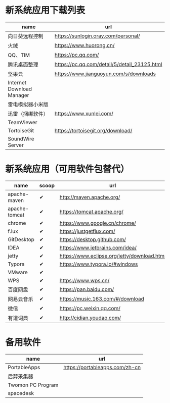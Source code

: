 # 新系统应用下载列表

| name                      | url                                          |
| ------------------------- | -------------------------------------------- |
| 向日葵远程控制            | https://sunlogin.oray.com/personal/          |
| 火绒                      | https://www.huorong.cn/                      |
| QQ、TIM                   | https://pc.qq.com/                           |
| 腾讯桌面整理              | https://pc.qq.com/detail/5/detail_23125.html |
| 坚果云                    | https://www.jianguoyun.com/s/downloads       |
| Internet Download Manager |                                              |
| 雷电模拟器小米版          |                                              |
| 迅雷（捆绑软件）          | https://www.xunlei.com/                      |
| TeamViewer                |                                              |
| TortoiseGit               | https://tortoisegit.org/download/            |
| SoundWire Server          |                                              |


# 新系统应用（可用软件包替代）


| name          | scoop | url                                         |
| ------------- | ----- | ------------------------------------------- |
| apache-maven  | ✔     | http://maven.apache.org/                    |
| apache-tomcat | ✔     | https://tomcat.apache.org/                  |
| chrome        | ✔     | https://www.google.cn/chrome/               |
| f.lux         | ✔     | https://justgetflux.com/                    |
| GitDesktop    | ✔     | https://desktop.github.com/                 |
| IDEA          | ✔     | https://www.jetbrains.com/idea/             |
| jetty         | ✔     | https://www.eclipse.org/jetty/download.html |
| Typora        | ✔     | https://www.typora.io/#windows              |
| VMware        | ✔     |                                             |
| WPS           | ✔     | https://www.wps.cn/                         |
| 百度网盘      | ✔     | https://pan.baidu.com/                      |
| 网易云音乐    | ✔     | https://music.163.com/#/download            |
| 微信          | ✔     | https://pc.weixin.qq.com/                   |
| 有道词典      | ✔     | http://cidian.youdao.com/                   |

# 备用软件

| name              | url                            |
| ----------------- | ------------------------------ |
| PortableApps      | https://portableapps.com/zh-cn |
| 后羿采集器        |                                |
| Twomon PC Program |                                |
| spacedesk         |                                |